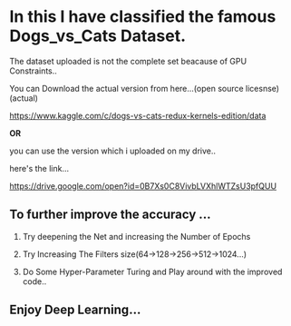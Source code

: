 # In this I have classified the famous Dogs_vs_Cats Dataset.

The dataset uploaded is not the complete set beacause of GPU Constraints..

You can Download the actual version from here...(open source licesnse) (actual)

https://www.kaggle.com/c/dogs-vs-cats-redux-kernels-edition/data

**OR**

you can use the version which i uploaded on my drive..

here's the link...

https://drive.google.com/open?id=0B7Xs0C8VivbLVXhlWTZsU3pfQUU

## To further improve the accuracy ...

1. Try deepening the Net and increasing the Number of Epochs

2. Try Increasing The Filters size(64->128->256->512->1024...)

3. Do Some Hyper-Parameter Turing and Play around with the improved code..

## Enjoy Deep Learning...

